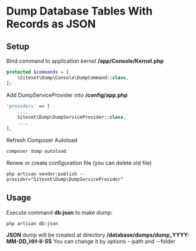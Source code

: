 # Dump Database Tables With Records as JSON

## Setup

Bind command to application kernel **/app/Console/Kernel.php**

```php
protected $commands = [
    \Siteset\Dump\Console\DumpCommand::class,
];
```
Add DumpServiceProvider into **/config/app.php** 

```php
'providers' => [
    ...,
    Siteset\Dump\DumpServiceProvider::class,
    ...,
],
```

Refresh Composer Autoload

```php
composer dump-autoload
```

Renew or create configuration file (you can delete old file)

```
php artisan vendor:publish --provider="Siteset\Dump\DumpServiceProvider"
```

## Usage

Execute command **db:json** to make dump:
```
php artisan db:json
```

**JSON** dump will be created at directory **/database/dumps/dump_YYYY-MM-DD_HH-II-SS**
You can change it by options --path and --folder 